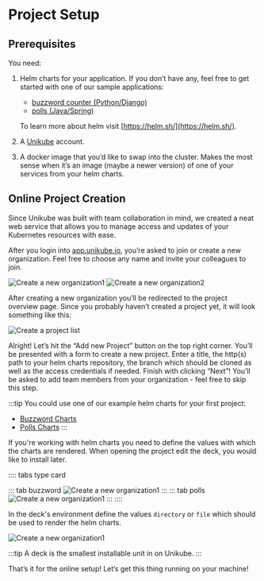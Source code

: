 # Project Setup

## Prerequisites

You need:

1. Helm charts for your application. If you don’t have any, feel free to get started with one of our sample applications:
   * [buzzword counter (Python/Django)](https://github.com/Blueshoe/buzzword-charts/)
   * [polls (Java/Spring)](https://github.com/Blueshoe/java-spring-example-charts/)  

   To learn more about helm visit [https://helm.sh/](https://helm.sh/).

2. A [Unikube](https://app.unikube.io) account.

3. A docker image that you’d like to swap into the cluster. Makes the most sense when it’s an image (maybe a newer version) of one of your services from your helm charts.


## Online Project Creation

Since Unikube was built with team collaboration in mind, we created a neat web service that allows you to manage access and updates of your Kubernetes resources with ease.

After you login into [app.unikube.io](https://login.unikube.io/auth/realms/unikube/protocol/openid-connect/auth?client_id=frontend&redirect_uri=https%3A%2F%2Fapp.unikube.io%2F&state=3fb1027f-8b5c-4b28-8fe8-791dd998ff74&response_mode=fragment&response_type=code&scope=openid&nonce=3720bb97-7ea1-4587-8028-974f71f5b8d2), you’re asked to join or create a new organization. Feel free to choose any name and invite your colleagues to join.

![Create a new organization1](/docs/img/screenshot_create-new-organization1.png)
![Create a new organization2](/docs/img/screenshot_create-new-organization2.png)

After creating a new organization you’ll be redirected to the project overview page. Since you probably haven’t created a project yet, it will look something like this:

![Create a project list](/docs/img/screenshot__project-list.png)

Alright! Let’s hit the “Add new Project” button on the top right corner. You’ll be presented with a form to create a new project. Enter a title, the http(s) path to your helm charts repository, the branch which should be cloned as well as the access credentials if needed. Finish with clicking “Next”! You’ll be asked to add team members from your organization - feel free to skip this step.

:::tip
You could use one of our example helm charts for your first project:
* [Buzzword Charts](https://github.com/Blueshoe/buzzword-charts/)
* [Polls Charts](https://github.com/Blueshoe/java-spring-example-charts/)
:::

If you're working with helm charts you need to define the values with which the charts are rendered.
When opening the project edit the deck, you would like to install later.

:::: tabs type card

::: tab buzzword
![Create a new organization1](/docs/img/edit_deck.png)
:::
::: tab polls
![Create a new organization1](/docs/img/edit_deck.png)
:::
::::

In the deck's environment define the values `directory` or `file` which should be used to render the helm charts.

![Create a new organization1](/docs/img/edit_values.png)

:::tip
A deck is the smallest installable unit in on Unikube.
:::

That’s it for the online setup! Let’s get this thing running on your machine!